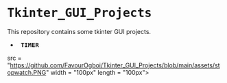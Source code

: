 # <samp>Tkinter_GUI_Projects</samp>

This repository contains some tkinter GUI projects.

- &nbsp; <b><samp> TIMER </samp></b>

<img>src = "https://github.com/FavourOgboi/Tkinter_GUI_Projects/blob/main/assets/stopwatch.PNG" width = "100px" length = "100px">

